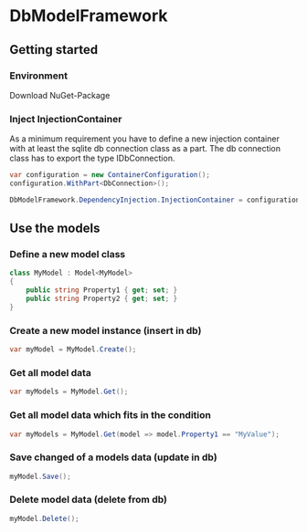 # DbModelFramework

## Getting started

### Environment
Download NuGet-Package

### Inject InjectionContainer
As a minimum requirement you have to define a new injection container with at least the sqlite db connection class as a part.
The db connection class has to export the type IDbConnection.

```C#
var configuration = new ContainerConfiguration();
configuration.WithPart<DbConnection>();

DbModelFramework.DependencyInjection.InjectionContainer = configuration.CreateContainer();
```

## Use the models

### Define a new model class
```C#
class MyModel : Model<MyModel>
{
	public string Property1 { get; set; }
	public string Property2 { get; set; }
}
```

### Create a new model instance (insert in db)
```C#
var myModel = MyModel.Create();
```

### Get all model data
```C#
var myModels = MyModel.Get();
```

### Get all model data which fits in the condition
```C#
var myModels = MyModel.Get(model => model.Property1 == "MyValue");
```

### Save changed of a models data (update in db)
```C#
myModel.Save();
```

### Delete model data (delete from db)
```C#
myModel.Delete();
```
